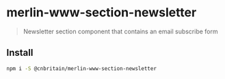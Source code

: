 # merlin-www-section-newsletter

> Newsletter section component that contains an email subscribe form

## Install

```bash
npm i -S @cnbritain/merlin-www-section-newsletter
```